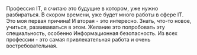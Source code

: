 Профессия IT, я считаю это будущие в котором, уже нужно разбираться. В скором времени, уже будет много работы в сфере IT. Это моя первая причина!
И вторая - это интересно. Знать, что-то новое, учиться, развиваваться в этом.
Желание это попробовать эту специальность, особенно Информационная безопасность. Из всех профессии - это самая привлекательная работа и очень востребовательная.